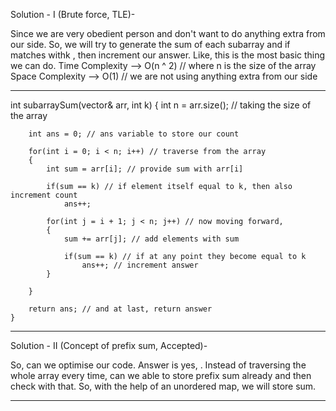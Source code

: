 Solution - I (Brute force, TLE)-

Since we are very obedient person and don't want to do anything extra from our side.
So, we will try to generate the sum of each subarray and if matches withk , then increment our answer.
Like, this is the most basic thing we can do.
Time Complexity --> O(n ^ 2) // where n is the size of the array
Space Complexity --> O(1) // we are not using anything extra from our side

-----------------
int subarraySum(vector<int>& arr, int k) {
        int n = arr.size(); // taking the size of the array
        
        int ans = 0; // ans variable to store our count
        
        for(int i = 0; i < n; i++) // traverse from the array
        {
            int sum = arr[i]; // provide sum with arr[i]
            
            if(sum == k) // if element itself equal to k, then also increment count
                ans++;
            
            for(int j = i + 1; j < n; j++) // now moving forward,
            {
                sum += arr[j]; // add elements with sum
                
                if(sum == k) // if at any point they become equal to k
                    ans++; // increment answer
            }
            
        }
        
        return ans; // and at last, return answer
    }
  -------------------------
  
Solution - II (Concept of prefix sum, Accepted)-

So, can we optimise our code.
Answer is yes, .
Instead of traversing the whole array every time, can we able to store prefix sum already and then check with that.
So, with the help of an unordered map, we will store sum.
  
----------------
  
